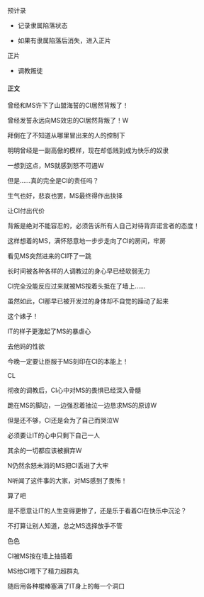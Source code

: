 预计录

- 记录隶属陷落状态

- 如果有隶属陷落后消失，进入正片

正片

- 调教叛徒

#### 正文

曾经和MS许下了山盟海誓的CI居然背叛了！

曾经发誓永远向MS效忠的CI居然背叛了！W

拜倒在了不知道从哪里冒出来的人的控制下

明明曾经是一副高傲的模样，现在却低贱到成为快乐的奴隶

一想到这点，MS就感到怒不可遏W

但是……真的完全是CI的责任吗？

生气也好，悲哀也罢，MS最终得作出抉择



让CI付出代价

背叛是绝对不能容忍的，必须告诉所有人自己对待背弃诺言者的态度！

这样想着的MS，满怀怒意地一步步走向了CI的房间，牢房

看见MS突然进来的CI吓了一跳

长时间被各种各样的人调教过的身心早已经软弱无力

CI完全没能反应过来就被MS按着头抵在了墙上……

虽然如此，CI那早已被开发过的身体却不自觉的躁动了起来

这个婊子！

IT的样子更激起了MS的暴虐心

去他妈的性欲

今晚一定要让臣服于MS刻印在CI的本能上！



CL

彻夜的调教后，CI心中对MS的畏惧已经深入骨髓

跪在MS的脚边，一边强忍着抽泣一边恳求MS的原谅W

但是还不够，CI还是会为了自己而哭泣W

必须要让IT的心中只剩下自己一人

其余的一切都应该被摒弃W

N仍然余怒未消的MS把CI丢进了大牢

N听闻了这件事的大家，对MS感到了畏怖！

算了吧

是不愿意让IT的人生变得更惨了，还是乐于看着CI在快乐中沉沦？

不打算让别人知道，总之MS选择放手不管





色色

CI被MS按在墙上抽插着



MS给CI喂下了精力超群丸

随后用各种棍棒塞满了IT身上的每一个洞口


